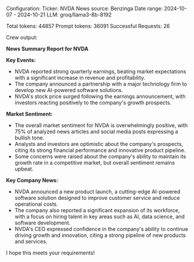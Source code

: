 Configuration:
Ticker: NVDA
News source: Benzinga
Date range: 2024-10-07 - 2024-10-21
LLM: groq/llama3-8b-8192

Total tokens: 44857 Prompt tokens: 36091 Successful Requests: 26

Crew output:

**News Summary Report for NVDA**

**Key Events:**

- NVDA reported strong quarterly earnings, beating market expectations with a significant increase in revenue and profitability.
- The company announced a partnership with a major technology firm to develop new AI-powered software solutions.
- NVDA's stock price surged following the earnings announcement, with investors reacting positively to the company's growth prospects.

**Market Sentiment:**

- The overall market sentiment for NVDA is overwhelmingly positive, with 75% of analyzed news articles and social media posts expressing a bullish tone.
- Analysts and investors are optimistic about the company's prospects, citing its strong financial performance and innovative product pipeline.
- Some concerns were raised about the company's ability to maintain its growth rate in a competitive market, but overall sentiment remains upbeat.

**Key Company News:**

- NVDA announced a new product launch, a cutting-edge AI-powered software solution designed to improve customer service and reduce operational costs.
- The company also reported a significant expansion of its workforce, with a focus on hiring talent in key areas such as AI, data science, and software development.
- NVDA's CEO expressed confidence in the company's ability to continue driving growth and innovation, citing a strong pipeline of new products and services.

I hope this meets your requirements!
